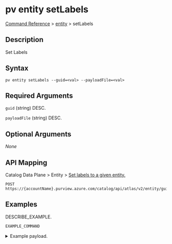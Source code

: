 # pv entity setLabels
[Command Reference](../../../README.md#command-reference) > [entity](./main.md) > setLabels

## Description
Set Labels

## Syntax
```
pv entity setLabels --guid=<val> --payloadFile=<val>
```

## Required Arguments
`guid` (string)
DESC.

`payloadFile` (string)
DESC.

## Optional Arguments
*None*

## API Mapping
Catalog Data Plane > Entity > [Set labels to a given entity.](https://docs.microsoft.com/en-us/rest/api/purview/catalogdataplane/entity/set-labels)
```
POST https://{accountName}.purview.azure.com/catalog/api/atlas/v2/entity/guid/{guid}/labels
```

## Examples
DESCRIBE_EXAMPLE.
```powershell
EXAMPLE_COMMAND
```
<details><summary>Example payload.</summary>
<p>

```json
PASTE_JSON_HERE
```
</p>
</details>